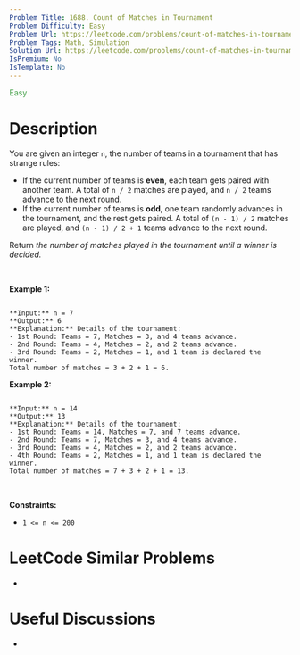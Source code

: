 ```yaml
---
Problem Title: 1688. Count of Matches in Tournament
Problem Difficulty: Easy
Problem Url: https://leetcode.com/problems/count-of-matches-in-tournament/
Problem Tags: Math, Simulation
Solution Url: https://leetcode.com/problems/count-of-matches-in-tournament/solution/
IsPremium: No
IsTemplate: No
---
```


<span style="color: rgb(67, 160, 71);">Easy</span>

# Description

You are given an integer `n`, the number of teams in a tournament that has strange rules:


* If the current number of teams is **even**, each team gets paired with another team. A total of `n / 2` matches are played, and `n / 2` teams advance to the next round.
* If the current number of teams is **odd**, one team randomly advances in the tournament, and the rest gets paired. A total of `(n - 1) / 2` matches are played, and `(n - 1) / 2 + 1` teams advance to the next round.


Return *the number of matches played in the tournament until a winner is decided.*


 


**Example 1:**



```

**Input:** n = 7
**Output:** 6
**Explanation:** Details of the tournament: 
- 1st Round: Teams = 7, Matches = 3, and 4 teams advance.
- 2nd Round: Teams = 4, Matches = 2, and 2 teams advance.
- 3rd Round: Teams = 2, Matches = 1, and 1 team is declared the winner.
Total number of matches = 3 + 2 + 1 = 6.

```

**Example 2:**



```

**Input:** n = 14
**Output:** 13
**Explanation:** Details of the tournament:
- 1st Round: Teams = 14, Matches = 7, and 7 teams advance.
- 2nd Round: Teams = 7, Matches = 3, and 4 teams advance.
- 3rd Round: Teams = 4, Matches = 2, and 2 teams advance.
- 4th Round: Teams = 2, Matches = 1, and 1 team is declared the winner.
Total number of matches = 7 + 3 + 2 + 1 = 13.

```

 


**Constraints:**


* `1 <= n <= 200`




# LeetCode Similar Problems

- []()

# Useful Discussions

- []()
